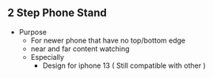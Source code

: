 ## 2 Step Phone Stand

* Purpose
  * For newer phone that have no top/bottom edge
  * near and far content watching
  * Especially
    * Design for iphone 13 ( Still compatible with other )
